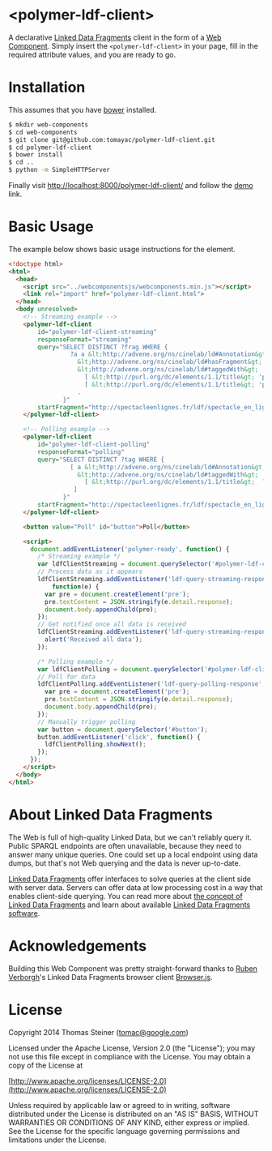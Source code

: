 &lt;polymer-ldf-client&gt;
==========================

A declarative [Linked Data Fragments](http://linkeddatafragments.org) client in the form of a [Web Component](http://webcomponents.org/).
Simply insert the ```<polymer-ldf-client>``` in your page, fill in the required attribute values,
and you are ready to go.

Installation
============

This assumes that you have [bower](http://bower.io/) installed.

```sh
$ mkdir web-components
$ cd web-components
$ git clone git@github.com:tomayac/polymer-ldf-client.git
$ cd polymer-ldf-client
$ bower install
$ cd ..
$ python -m SimpleHTTPServer
```

Finally visit [http://localhost:8000/polymer-ldf-client/](http://localhost:8000/polymer-ldf-client/)
and follow the [demo](http://localhost:8000/polymer-ldf-client/demo.html) link. 

Basic Usage
===========

The example below shows basic usage instructions for the element.

```html
<!doctype html>
<html>
  <head>
    <script src="../webcomponentsjs/webcomponents.min.js"></script>
    <link rel="import" href="polymer-ldf-client.html">
  </head>
  <body unresolved>
    <!-- Streaming example -->
    <polymer-ldf-client
        id="polymer-ldf-client-streaming"
        responseFormat="streaming"
        query="SELECT DISTINCT ?frag WHERE {
                 ?a a &lt;http://advene.org/ns/cinelab/ld#Annotation&gt; ;
                   &lt;http://advene.org/ns/cinelab/ld#hasFragment&gt; ?frag ;
                   &lt;http://advene.org/ns/cinelab/ld#taggedWith&gt;
                     [ &lt;http://purl.org/dc/elements/1.1/title&gt; 'personnages: Margaret'],
                     [ &lt;http://purl.org/dc/elements/1.1/title&gt; 'personnages: Grand Papa Pollitt'];
                   .
               }"
        startFragment="http://spectacleenlignes.fr/ldf/spectacle_en_lignes">
    </polymer-ldf-client>

    <!-- Polling example -->
    <polymer-ldf-client
        id="polymer-ldf-client-polling"
        responseFormat="polling"
        query="SELECT DISTINCT ?tag WHERE {
                 [ a &lt;http://advene.org/ns/cinelab/ld#Annotation&gt; ;
                   &lt;http://advene.org/ns/cinelab/ld#taggedWith&gt;
                     [ &lt;http://purl.org/dc/elements/1.1/title&gt;  ?tag ]
                  ]
               }"
        startFragment="http://spectacleenlignes.fr/ldf/spectacle_en_lignes">
    </polymer-ldf-client>

    <button value="Poll" id="button">Poll</button>

    <script>
      document.addEventListener('polymer-ready', function() {
        /* Streaming example */
        var ldfClientStreaming = document.querySelector('#polymer-ldf-client-streaming');
        // Process data as it appears
        ldfClientStreaming.addEventListener('ldf-query-streaming-response-partial',
            function(e) {
          var pre = document.createElement('pre');
          pre.textContent = JSON.stringify(e.detail.response);
          document.body.appendChild(pre);
        });
        // Get notified once all data is received
        ldfClientStreaming.addEventListener('ldf-query-streaming-response-end', function() {
          alert('Received all data');
        });

        /* Polling example */
        var ldfClientPolling = document.querySelector('#polymer-ldf-client-polling');
        // Poll for data
        ldfClientPolling.addEventListener('ldf-query-polling-response', function(e) {
          var pre = document.createElement('pre');
          pre.textContent = JSON.stringify(e.detail.response);
          document.body.appendChild(pre);
        });
        // Manually trigger polling
        var button = document.querySelector('#button');
        button.addEventListener('click', function() {
          ldfClientPolling.showNext();
        });
      });
    </script>
  </body>
</html>
```

About Linked Data Fragments
===========================

The Web is full of high-quality Linked Data,
but we can't reliably query it.
Public SPARQL endpoints are often unavailable,
because they need to answer many unique queries.
One could set up a local endpoint using data dumps,
but that's not Web querying and
the data is never up-to-date.

[Linked Data Fragments](http://linkeddatafragments.org/) offer interfaces to 
solve queries at the client side with server data. 
Servers can offer data at low processing cost 
in a way that enables client-side querying. 
You can read more about [the concept of Linked Data Fragments](http://linkeddatafragments.org/concept/)
and learn about available [Linked Data Fragments software](http://linkeddatafragments.org/software/).

Acknowledgements
================

Building this Web Component was pretty straight-forward thanks to
[Ruben Verborgh](http://ruben.verborgh.org/)'s
Linked Data Fragments browser client
[Browser.js](https://github.com/LinkedDataFragments/Browser.js).

License
=======
Copyright 2014 Thomas Steiner (tomac@google.com)

Licensed under the Apache License, Version 2.0 (the "License");
you may not use this file except in compliance with the License.
You may obtain a copy of the License at

[http://www.apache.org/licenses/LICENSE-2.0](http://www.apache.org/licenses/LICENSE-2.0)

Unless required by applicable law or agreed to in writing, software
distributed under the License is distributed on an "AS IS" BASIS,
WITHOUT WARRANTIES OR CONDITIONS OF ANY KIND, either express or implied.
See the License for the specific language governing permissions and
limitations under the License.
